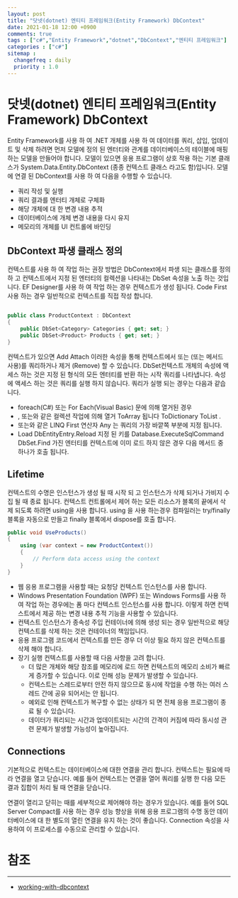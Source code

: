 ```yaml
---
layout: post
title: "닷넷(dotnet) 엔티티 프레임워크(Entity Framework) DbContext"
date: 2021-01-18 12:00 +0900
comments: true
tags : ["c#","Entity Framework","dotnet","DbContext","엔티티 프레임워크"]
categories : ["c#"]
sitemap :
  changefreq : daily
  priority : 1.0
---
```


# 닷넷(dotnet) 엔티티 프레임워크(Entity Framework) DbContext

Entity Framework를 사용 하 여 .NET 개체를 사용 하 여 데이터를 쿼리, 삽입, 업데이트 및 삭제 하려면 먼저 모델에 정의 된 엔터티와 관계를 데이터베이스의 테이블에 매핑하는 모델을 만들어야 합니다.
모델이 있으면 응용 프로그램이 상호 작용 하는 기본 클래스가 System.Data.Entity.DbContext (종종 컨텍스트 클래스 라고도 함)입니다. 모델에 연결 된 DbContext를 사용 하 여 다음을 수행할 수 있습니다.

* 쿼리 작성 및 실행
* 쿼리 결과를 엔터티 개체로 구체화
* 해당 개체에 대 한 변경 내용 추적
* 데이터베이스에 개체 변경 내용을 다시 유지
* 메모리의 개체를 UI 컨트롤에 바인딩

## DbContext 파생 클래스 정의

컨텍스트를 사용 하 여 작업 하는 권장 방법은 DbContext에서 파생 되는 클래스를 정의 하 고 컨텍스트에서 지정 된 엔터티의 컬렉션을 나타내는 DbSet 속성을 노출 하는 것입니다. 
EF Designer를 사용 하 여 작업 하는 경우 컨텍스트가 생성 됩니다. Code First 사용 하는 경우 일반적으로 컨텍스트를 직접 작성 합니다.

```c#

public class ProductContext : DbContext
{
    public DbSet<Category> Categories { get; set; }
    public DbSet<Product> Products { get; set; }
}

```

컨텍스트가 있으면 Add Attach 이러한 속성을 통해 컨텍스트에서 또는 (또는 메서드 사용)를 쿼리하거나 제거 (Remove) 할 수 있습니다. 
DbSet컨텍스트 개체의 속성에 액세스 하는 것은 지정 된 형식의 모든 엔터티를 반환 하는 시작 쿼리를 나타냅니다. 속성에 액세스 하는 것은 쿼리를 실행 하지 않습니다. 
쿼리가 실행 되는 경우는 다음과 같습니다.

* foreach(C#) 또는 For Each(Visual Basic) 문에 의해 열거된 경우
* , 또는와 같은 컬렉션 작업에 의해 열거 ToArray 됩니다 ToDictionary ToList .
* 또는와 같은 LINQ First 연산자 Any 는 쿼리의 가장 바깥쪽 부분에 지정 됩니다.
* Load DbEntityEntry.Reload 지정 된 키를 Database.ExecuteSqlCommand DbSet<T>.Find 가진 엔터티를 컨텍스트에 이미 로드 하지 않은 경우 다음 메서드 중 하나가 호출 됩니다.


## Lifetime

컨텍스트의 수명은 인스턴스가 생성 될 때 시작 되 고 인스턴스가 삭제 되거나 가비지 수집 될 때 종료 됩니다. 
컨텍스트 컨트롤에서 제어 하는 모든 리소스가 블록의 끝에서 삭제 되도록 하려면 using을 사용 합니다. 
using 을 사용 하는경우 컴파일러는 try/finally 블록을 자동으로 만들고 finally 블록에서 dispose를 호출 합니다.

```c#
public void UseProducts()
{
    using (var context = new ProductContext())
    {     
        // Perform data access using the context
    }
}

```
* 웹 응용 프로그램을 사용할 때는 요청당 컨텍스트 인스턴스를 사용 합니다.
* Windows Presentation Foundation (WPF) 또는 Windows Forms를 사용 하 여 작업 하는 경우에는 폼 마다 컨텍스트 인스턴스를 사용 합니다. 이렇게 하면 컨텍스트에서 제공 하는 변경 내용 추적 기능을 사용할 수 있습니다.
* 컨텍스트 인스턴스가 종속성 주입 컨테이너에 의해 생성 되는 경우 일반적으로 해당 컨텍스트를 삭제 하는 것은 컨테이너의 책임입니다.
* 응용 프로그램 코드에서 컨텍스트를 만든 경우 더 이상 필요 하지 않은 컨텍스트를 삭제 해야 합니다.
* 장기 실행 컨텍스트를 사용할 때 다음 사항을 고려 합니다.
    * 더 많은 개체와 해당 참조를 메모리에 로드 하면 컨텍스트의 메모리 소비가 빠르게 증가할 수 있습니다. 이로 인해 성능 문제가 발생할 수 있습니다.
    * 컨텍스트는 스레드로부터 안전 하지 않으므로 동시에 작업을 수행 하는 여러 스레드 간에 공유 되어서는 안 됩니다.
    * 예외로 인해 컨텍스트가 복구할 수 없는 상태가 되 면 전체 응용 프로그램이 종료 될 수 있습니다.
    * 데이터가 쿼리되는 시간과 업데이트되는 시간의 간격이 커짐에 따라 동시성 관련 문제가 발생할 가능성이 높아집니다.

## Connections

기본적으로 컨텍스트는 데이터베이스에 대한 연결을 관리 합니다. 
컨텍스트는 필요에 따라 연결을 열고 닫습니다. 예를 들어 컨텍스트는 연결을 열어 쿼리를 실행 한 다음 모든 결과 집합이 처리 될 때 연결을 닫습니다.

연결이 열리고 닫히는 때를 세부적으로 제어해야 하는 경우가 있습니다.
예를 들어 SQL Server Compact를 사용 하는 경우 성능 향상을 위해 응용 프로그램의 수명 동안 데이터베이스에 대 한 별도의 열린 연결을 유지 하는 것이 좋습니다. 
Connection 속성을 사용하여 이 프로세스를 수동으로 관리할 수 있습니다.


# 참조
-----
* [working-with-dbcontext](https://docs.microsoft.com/ko-kr/ef/ef6/fundamentals/working-with-dbcontext)



